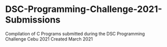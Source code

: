 # DSC-Programming-Challenge-2021-Submissions
 Compilation of C Programs submitted during the DSC Programming Challenge Cebu 2021
 Created March 2021
